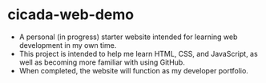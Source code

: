 # cicada-web-demo

* A personal (in progress) starter website intended for learning web development in my own time.
* This project is intended to help me learn HTML, CSS, and JavaScript, as well as becoming more familiar with using GitHub.
* When completed, the website will function as my developer portfolio.
